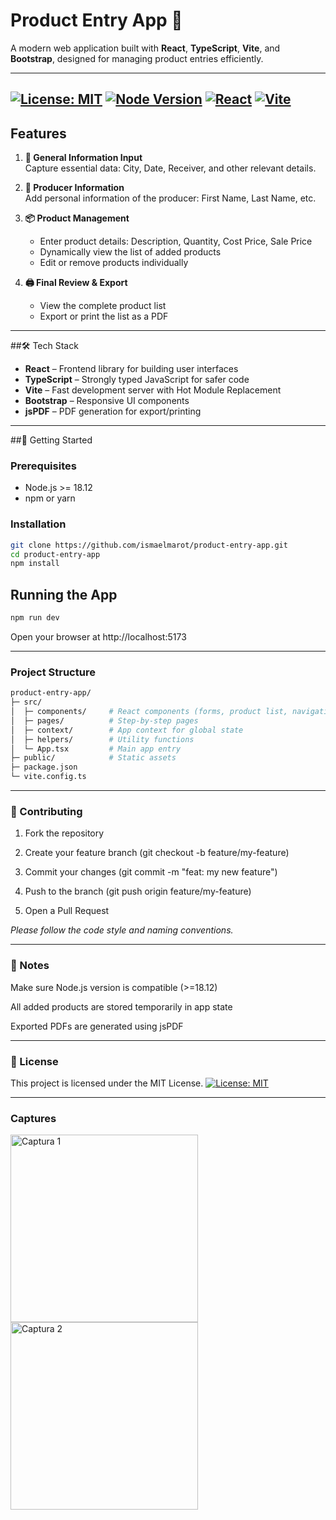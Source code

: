 # Product Entry App 🛒

A modern web application built with **React**, **TypeScript**, **Vite**, and **Bootstrap**, designed for managing product entries efficiently.

---
[![License: MIT](https://img.shields.io/badge/License-MIT-green.svg)](https://opensource.org/licenses/MIT)
[![Node Version](https://img.shields.io/badge/Node-18.12+-blue.svg)](https://nodejs.org/)
[![React](https://img.shields.io/badge/React-18-blue.svg)](https://reactjs.org/)
[![Vite](https://img.shields.io/badge/Vite-7.1.2-orange.svg)](https://vitejs.dev/)
---

## Features

1. **📝 General Information Input**  
   Capture essential data: City, Date, Receiver, and other relevant details.

2. **👤 Producer Information**  
   Add personal information of the producer: First Name, Last Name, etc.

3. **📦 Product Management**  
   - Enter product details: Description, Quantity, Cost Price, Sale Price  
   - Dynamically view the list of added products  
   - Edit or remove products individually

4. **🖨️ Final Review & Export**  
   - View the complete product list  
   - Export or print the list as a PDF

---

##🛠 Tech Stack

- **React** – Frontend library for building user interfaces  
- **TypeScript** – Strongly typed JavaScript for safer code  
- **Vite** – Fast development server with Hot Module Replacement  
- **Bootstrap** – Responsive UI components  
- **jsPDF** – PDF generation for export/printing  

---

##🚀 Getting Started

### Prerequisites

- Node.js >= 18.12
- npm or yarn

### Installation
```bash
git clone https://github.com/ismaelmarot/product-entry-app.git
cd product-entry-app
npm install
```

## Running the App
```bash
npm run dev
```
Open your browser at http://localhost:5173

---
### Project Structure
```bash
product-entry-app/
├─ src/
│  ├─ components/     # React components (forms, product list, navigation)
│  ├─ pages/          # Step-by-step pages
│  ├─ context/        # App context for global state
│  ├─ helpers/        # Utility functions
│  └─ App.tsx         # Main app entry
├─ public/            # Static assets
├─ package.json
└─ vite.config.ts
```

---

### 🤝 Contributing
1. Fork the repository

2. Create your feature branch (git checkout -b feature/my-feature)

3. Commit your changes (git commit -m "feat: my new feature")

4. Push to the branch (git push origin feature/my-feature)

5. Open a Pull Request

_Please follow the code style and naming conventions._

---
### 📝 Notes

Make sure Node.js version is compatible (>=18.12)

All added products are stored temporarily in app state

Exported PDFs are generated using jsPDF

---
### 📄 License

This project is licensed under the MIT License.
[![License: MIT](https://img.shields.io/badge/License-MIT-green.svg)](https://opensource.org/licenses/MIT)

---
### Captures

<img src=".src/screenshots/screenshot_01.png" alt="Captura 1" width="300" />
<img src=".src/screenshots/screenshot_02.png" alt="Captura 2" width="300" />


